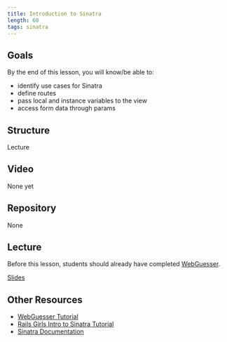 ```yaml
---
title: Introduction to Sinatra
length: 60
tags: sinatra
---
```


## Goals

By the end of this lesson, you will know/be able to:

* identify use cases for Sinatra
* define routes
* pass local and instance variables to the view
* access form data through params

## Structure

Lecture

## Video

None yet

## Repository

None

## Lecture

Before this lesson, students should already have completed [WebGuesser](http://tutorials.jumpstartlab.com/projects/web_guesser.html). 

[Slides](https://www.dropbox.com/s/6kulbxu31w3bwml/intro_to_sinatra.key?dl=0)

## Other Resources

* [WebGuesser Tutorial](http://tutorials.jumpstartlab.com/projects/web_guesser.html)
* [Rails Girls Intro to Sinatra Tutorial](http://guides.railsgirls.com/sinatra-app)
* [Sinatra Documentation](http://www.sinatrarb.com/intro.html)
